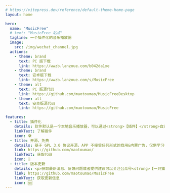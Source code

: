 ```yaml
---
# https://vitepress.dev/reference/default-theme-home-page
layout: home

hero:
  name: "MusicFree"
  # text: "MusicFree 站点"
  tagline: 一个插件化的音乐播放器
  image:
    src: /img/wechat_channel.jpg
  actions:
    - theme: brand
      text: PC 版下载
      link: https://wwzb.lanzoue.com/b042da1xe
    - theme: brand
      text: 安卓版下载
      link: https://wwzb.lanzoue.com/s/MusicFree
    - theme: alt
      text: PC 版源代码
      link: https://github.com/maotoumao/MusicFreeDesktop
    - theme: alt
      text: 安卓版源代码
      link: https://github.com/maotoumao/MusicFree

features:
  - title: 插件化
    details: 软件默认是一个本地音乐播放器，可以通过<strong>【插件】</strong>自定义源。
    linkText: 了解插件
    icon: 🛠️
  - title: 开源，免费
    details: 基于 GPL 3.0 协议开源，APP 不接受任何形式的商用&内置广告，仅供学习参考。
    link: https://github.com/maotoumao/
    linkText: 获取代码
    icon: 💖
  - title: 版本更新
    details: <p>获取最新消息、反馈问题或者提供建议可以关注公众号<strong>【一只猫头猫】</strong>。</p><p>不定期更新（尽量保证更新频率）。</p>
    link: https://github.com/maotoumao/MusicFree
    linkText: 获取更新信息
    icon: 🆕
---
```

